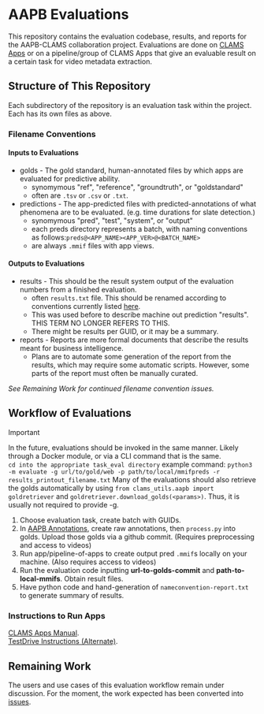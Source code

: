 # AAPB Evaluations 
This repository contains the evaluation codebase, results, and reports for the AAPB-CLAMS collaboration project. Evaluations are done on [CLAMS Apps](apps.clams.ai/) or on a pipeline/group of CLAMS Apps that give an evaluable result on a certain task for video metadata extraction.  

## Structure of This Repository
Each subdirectory of the repository is an evaluation task within the project. Each has its own files as above. 

### Filename Conventions 
#### Inputs to Evaluations
* golds - The gold standard, human-annotated files by which apps are evaluated for predictive ability. 
  * synomymous "ref", "reference", "groundtruth", or "goldstandard"
  * often are `.tsv` or `.csv` or `.txt`. 
* predictions - The app-predicted files with predicted-annotations of what phenomena are to be evaluated. (e.g. time durations for slate detection.)
  * synomymous "pred", "test", "system", or "output"
  * each preds directory represents a batch, with naming conventions as follows:`preds@<APP_NAME><APP_VER>@<BATCH_NAME>`
  * are always `.mmif` files with app views. 
#### Outputs to Evaluations
* results - This should be the result system output of the evaluation numbers from a finished evaluation. 
  * often `results.txt` file. This should be renamed according to conventions currently listed [here](/template_for_eval_reports.md).
  * This was used before to describe machine out prediction "results". THIS TERM NO LONGER REFERS TO THIS.  
  * There might be results per GUID, or it may be a summary. 
* reports - Reports are more formal documents that describe the results meant for business intelligence.
  * Plans are to automate some generation of the report from the results, which may require some automatic scripts. However, some parts of the report must often be manually curated. 

_See Remaining Work for continued filename convention issues._

## Workflow of Evaluations
> [!Important]  
> In the future, evaluations should be invoked in the same manner. Likely through a Docker module, or via a CLI command that is the same.  
> `cd into the appropriate task_eval directory`
> example command: `python3 -m evaluate -g url/to/gold/web -p path/to/local/mmifpreds -r results_printout_filename.txt` 
> Many of the evaluations should also retrieve the golds automatically by using `from clams_utils.aapb import goldretriever` and `goldretriever.download_golds(<params>)`. Thus, it is usually not required to provide -g. 

1. Choose evaluation task, create batch with GUIDs.
2. In [AAPB Annotations](https://github.com/clamsproject/aapb-annotations), create raw annotations, then `process.py` into golds. Upload those golds via a github commit. (Requires preprocessing and access to videos)
3. Run app/pipeline-of-apps to create output pred `.mmif`s locally on your machine. (Also requires access to videos)
4. Run the evaluation code inputting **url-to-golds-commit** and **path-to-local-mmifs**. Obtain result files. 
5. Have python code and hand-generation of `nameconvention-report.txt` to generate summary of results. 

### Instructions to Run Apps
[CLAMS Apps Manual](https://apps.clams.ai/clamsapp/).  
[TestDrive Instructions (Alternate)](https://gist.github.com/keighrim/5e97a41a40d623d6ad4f1d0e325786a9).

## Remaining Work
The users and use cases of this evaluation workflow remain under discussion. For the moment, the work expected has been converted into [issues](https://github.com/clamsproject/aapb-evaluations/issues).  
